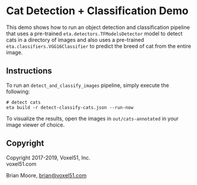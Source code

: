 # Cat Detection + Classification Demo

This demo shows how to run an object detection and classification pipeline that
uses a pre-trained `eta.detectors.TFModelsDetector` model to detect cats
in a directory of images and also uses a pre-trained
`eta.classifiers.VGG16Classifier` to predict the breed of cat from the entire
image.


## Instructions

To run an `detect_and_classify_images` pipeline, simply execute the following:

```
# detect cats
eta build -r detect-classify-cats.json --run-now
```

To visualize the results, open the images in `out/cats-annotated` in your
image viewer of choice.


## Copyright

Copyright 2017-2019, Voxel51, Inc.<br>
voxel51.com

Brian Moore, brian@voxel51.com
